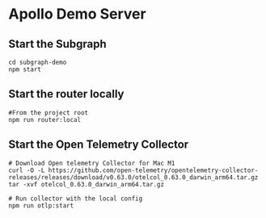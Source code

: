 # Apollo Demo Server

## Start the Subgraph

```
cd subgraph-demo
npm start
```

## Start the router locally

```
#From the project root
npm run router:local
```

## Start the Open Telemetry Collector

```
# Download Open telemetry Collector for Mac M1
curl -O -L https://github.com/open-telemetry/opentelemetry-collector-releases/releases/download/v0.63.0/otelcol_0.63.0_darwin_arm64.tar.gz
tar -xvf otelcol_0.63.0_darwin_arm64.tar.gz

# Run collector with the local config
npm run otlp:start
```
